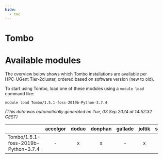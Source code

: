```yaml
---
hide:
  - toc
---
```


Tombo
=====

# Available modules


The overview below shows which Tombo installations are available per HPC-UGent Tier-2cluster, ordered based on software version (new to old).

To start using Tombo, load one of these modules using a `module load` command like:

```shell
module load Tombo/1.5.1-foss-2019b-Python-3.7.4
```

*(This data was automatically generated on Tue, 03 Sep 2024 at 14:52:32 CEST)*  

| |accelgor|doduo|donphan|gallade|joltik|shinx|skitty|
| :---: | :---: | :---: | :---: | :---: | :---: | :---: | :---: |
|Tombo/1.5.1-foss-2019b-Python-3.7.4|-|x|x|-|x|-|x|
